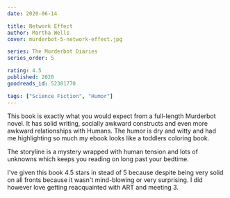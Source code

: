 ```yaml
---
date: 2020-06-14

title: Network Effect
author: Martha Wells
cover: murderbot-5-network-effect.jpg

series: The Murderbot Diaries
series_order: 5

rating: 4.5
published: 2020
goodreads_id: 52381770

tags: ["Science Fiction", "Humor"]
---
```


This book is exactly what you would expect from a full-length Murderbot novel. It has solid writing, socially awkward constructs and even more awkward relationships with Humans. The humor is dry and witty and had me highlighting so much my ebook looks like a toddlers coloring book.

<!--more-->

The storyline is a mystery wrapped with human tension and lots of unknowns which keeps you reading on long past your bedtime.

I've given this book 4.5 stars in stead of 5 because despite being very solid on all fronts because it wasn't mind-blowing or very surprising. I did however love getting reacquainted with ART and meeting 3.
